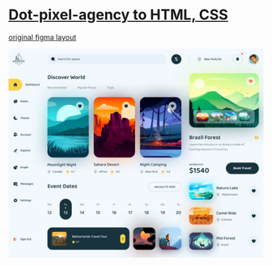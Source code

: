 # [Dot-pixel-agency to HTML, CSS](https://github.com/Katsiaryna-Liubchanka/dot-pixel-agency)

[original figma layout](https://www.figma.com/file/GDjVQpEU1G8mjbFXJhZhVb/dot-pixel-agency-1-structured-(Copy)?node-id=261%3A69)

![layout screenshot](Desktop.jpg)